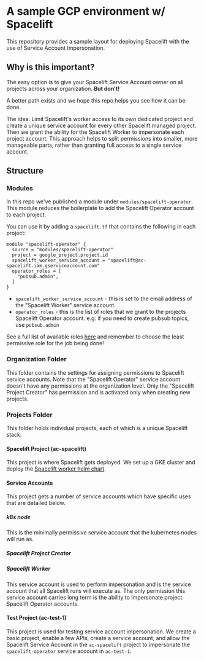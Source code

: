 # A sample GCP environment w/ Spacelift

This repository provides a sample layout for deploying Spacelift with the use of Service Account Impersonation.

## Why is this important?

The easy option is to give your Spacelift Service Account owner on all projects across your organization. **But don't!**

A better path exists and we hope this repo helps you see how it can be done.

The idea: Limit Spacelift's worker access to its own dedicated project and create a unique service account for every other Spacelift managed project. Then we grant the ability for the Spacelift Worker to impersonate each project account. This approach helps to split permissions into smaller, more manageable parts, rather than granting full access to a single service account.

## Structure

### Modules

In this repo we've published a module under `modules/spacelift-operator`. This module reduces the boilerplate to add the Spacelift Operator account to each project.

You can use it by adding a `spacelift.tf` that contains the following in each project:

```
module "spacelift-operator" {
  source = "modules/spacelift-operator"
  project = google_project.project.id
  spacelift_worker_service_account = "spacelift@ac-spacelift.iam.gserviceaccount.com"
  operator_roles = [
    "pubsub.admin",
  ]
}
```

* `spacelift_worker_service_account` - this is set to the email address of the "Spacelift Worker" service account. 
* `operator_roles` - this is the list of roles that we grant to the projects Spacelift Operator account. e.g: if you need to create pubsub topics, use `pubsub.admin` 

See a full list of available roles [here](https://cloud.google.com/iam/docs/understanding-roles) and remember to choose the least permissive role for the job being done!

### Organization Folder

This folder contains the settings for assigning permissions to Spacelift service accounts. Note that the "Spacelift Operator" service account doesn't have any permissions at the organization level. Only the "Spacelift Project Creator" has permission and is activated only when creating new projects.

### Projects Folder

This folder holds individual projects, each of which is a unique Spacelift stack.

#### Spacelift Project (ac-spacelift)

This project is where Spacelift gets deployed. We set up a GKE cluster and deploy the [Spacelift worker helm chart](https://github.com/spacelift-io/spacelift-workerpool-k8s). 

#### Service Accounts

This project gets a number of service accounts which have specific uses that are detailed below.

##### k8s node
This is the minimally permissive service account that the kubernetes nodes will run as.

##### Spacelift Project Creator

##### Spacelift Worker
This service account is used to perform impersonation and is the service account that all Spacelift runs will execute as. The only permission this service account carries long term is the ability to Impersonate project Spacelift Operator accounts.


#### Test Project (ac-test-1)

This project is used for testing service account impersonation. We create a basic project, enable a few APIs, create a service account, and allow the Spacelift Service Account in the `ac-spacelift` project to impersonate the `spacelift-operator` service account in `ac-test-1`. 
